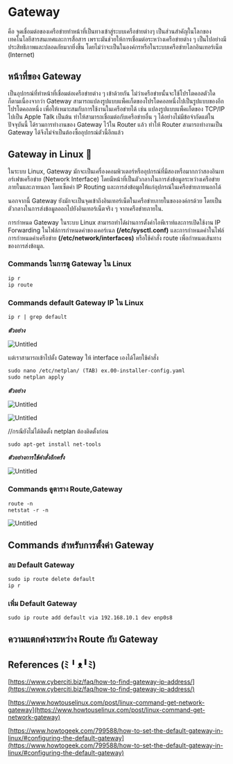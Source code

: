 # Gateway

คือ จุดเชื่อมต่อของเครือข่ายทำหน้าที่เป็นทางเข้าสู่ระบบเครือข่ายต่างๆ เป็นส่วนสำคัญในโลกของเทคโนโลยีสารสนเทศและการสื่อสาร เพราะมันช่วยให้การเชื่อมต่อระหว่างเครือข่ายต่าง ๆ เป็นไปอย่างมีประสิทธิภาพและปลอดภัยมากยิ่งขึ้น โดยไม่ว่าจะเป็นในองค์กรหรือในระบบเครือข่ายโลกอินเทอร์เน็ต (Internet)

## หน้าที่ของ Gateway

เป็นอุปกรณ์ที่ทำหน้าที่เชื่อมต่อเครือข่ายต่าง ๆ เข้าด้วยกัน ไม่ว่าเครือข่ายนั้นจะใช้โปรโตคอลตัวใดก็ตามเนื่องจากว่า Gateway สามารถแปลงรูปแบบแพ็คเก็ตของโปรโตคอลหนึ่งไปเป็นรูปแบบของอีกโปรโตคอลหนึ่ง เพื่อให้เหมาะสมกับการใช้งานในเครือข่ายได้ เช่น แปลงรูปแบบแพ็คเก็ตของ TCP/IP ไปเป็น Apple Talk เป็นต้น ทำให้สามารถเชื่อมต่อกับเครือข่ายอื่น ๆ ได้อย่างไม่มีข้อจำกัดแต่ในปัจจุบันนี้ ได้รวมการทำงานของ Gateway ไว้ใน Router แล้ว ทำให้ Router สามารถทำงานเป็น Gateway ได้จึงไม่จำเป็นต้องซื้ออุปกรณ์ตัวนี้อีกแล้ว

## Gateway in Linux 🐧

ในระบบ Linux, Gateway มักจะเป็นเครื่องคอมพิวเตอร์หรืออุปกรณ์ที่มีสองหรือมากกว่าสองอินเทอร์เฟซเครือข่าย (Network Interface) โดยมีหน้าที่เป็นตัวกลางในการส่งข้อมูลระหว่างเครือข่ายภายในและภายนอก โดยเซ็ตค่า IP Routing และการส่งข้อมูลให้แก่อุปกรณ์ในเครือข่ายภายนอกได้ 

นอกจากนี้ Gateway ยังมักจะเป็นจุดเข้าถึงอินเทอร์เน็ตในเครือข่ายภายในขององค์กรด้วย โดยเป็นตัวกลางในการส่งข้อมูลออกไปยังอินเทอร์เน็ตจริง ๆ จากเครือข่ายภายใน.

การกำหนด Gateway ในระบบ Linux สามารถทำได้ผ่านการตั้งค่าไอพีเราท์และการเปิดใช้งาน IP Forwarding ในไฟล์การกำหนดค่าของเคอร์เนล **(/etc/sysctl.conf)** และการกำหนดค่าในไฟล์การกำหนดค่าเครือข่าย **(/etc/network/interfaces)** หรือใช้คำสั่ง route เพื่อกำหนดเส้นทางของการส่งข้อมูล.

### Commands ในการดู Gateway ใน Linux

```markdown
ip r
ip route
```

### **Commands default Gateway IP ใน Linux**

```markdown
ip r | grep default
```

***ตัวอย่าง***

![Untitled](Gateway%20054a4ae378a846ab8fe63d1165c73e19/Untitled.png)

แต่เราสามารถเข้าไปตั้ง Gateway ให้ interface เองได้โดยใช้คำสั่ง

```markdown
sudo nano /etc/netplan/ (TAB) ex.00-installer-config.yaml
sudo netplan apply
```

***ตัวอย่าง***

![Untitled](Gateway%20054a4ae378a846ab8fe63d1165c73e19/Untitled%201.png)

![Untitled](Gateway%20054a4ae378a846ab8fe63d1165c73e19/Untitled%202.png)

//กรณียังไม่ได้ติดตั้ง netplan ต้องติดตั้งก่อน

```markdown
sudo apt-get install net-tools
```

***ตัวอย่างการใช้คำสั่งอีกครั้ง***

![Untitled](Gateway%20054a4ae378a846ab8fe63d1165c73e19/Untitled%203.png)

### Commands ดูตาราง Route,Gateway

```markdown
route -n
netstat -r -n
```

![Untitled](Gateway%20054a4ae378a846ab8fe63d1165c73e19/Untitled%204.png)

## **Commands สำหรับการตั้งค่า Gateway**

### ลบ **Default Gateway**

```markdown
sudo ip route delete default
ip r
```

### เพิ่ม **Default Gateway**

```markdown
sudo ip route add default via 192.168.10.1 dev enp0s8
```

## ความแตกต่างระหว่าง Route กับ Gateway

## **References (ﾐ╹ᴥ╹ﾐ)**

[https://www.cyberciti.biz/faq/how-to-find-gateway-ip-address/](https://www.cyberciti.biz/faq/how-to-find-gateway-ip-address/)

[https://www.howtouselinux.com/post/linux-command-get-network-gateway](https://www.howtouselinux.com/post/linux-command-get-network-gateway)

[https://www.howtogeek.com/799588/how-to-set-the-default-gateway-in-linux/#configuring-the-default-gateway](https://www.howtogeek.com/799588/how-to-set-the-default-gateway-in-linux/#configuring-the-default-gateway)